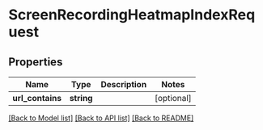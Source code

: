# ScreenRecordingHeatmapIndexRequest

## Properties
Name | Type | Description | Notes
------------ | ------------- | ------------- | -------------
**url_contains** | **string** |  | [optional] 

[[Back to Model list]](../README.md#documentation-for-models) [[Back to API list]](../README.md#documentation-for-api-endpoints) [[Back to README]](../README.md)


